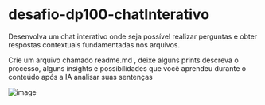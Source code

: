 # desafio-dp100-chatInterativo
Desenvolva um chat interativo onde seja possível realizar perguntas e obter respostas contextuais fundamentadas nos arquivos.


Crie um arquivo chamado readme.md , deixe alguns prints descreva o processo, alguns insights e possibilidades que você aprendeu durante o conteúdo após a IA analisar suas sentenças


![image](https://github.com/user-attachments/assets/32e63ab8-538d-407e-9c3c-a350c3d09afb)

